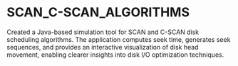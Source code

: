 # SCAN_C-SCAN_ALGORITHMS
Created a Java-based simulation tool for SCAN and C-SCAN disk scheduling algorithms. The application computes seek time, generates seek sequences, and provides an interactive visualization of disk head movement, enabling clearer insights into disk I/O optimization techniques.
